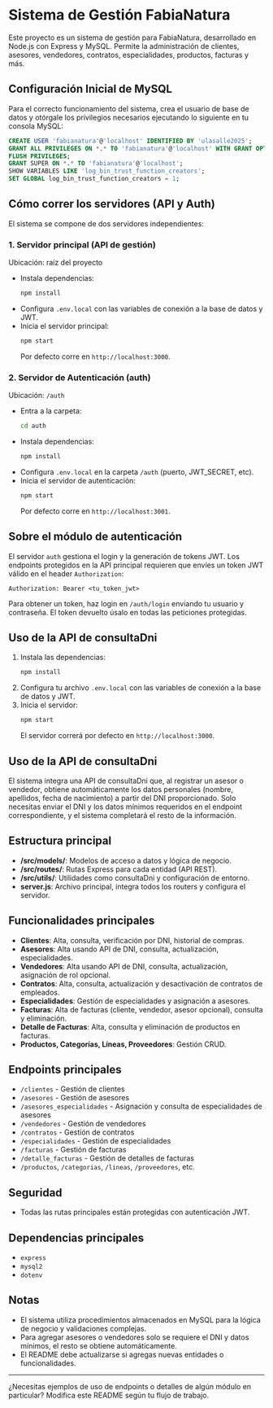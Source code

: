 # Sistema de Gestión FabiaNatura

Este proyecto es un sistema de gestión para FabiaNatura, desarrollado en Node.js con Express y MySQL. Permite la administración de clientes, asesores, vendedores, contratos, especialidades, productos, facturas y más.

## Configuración Inicial de MySQL

Para el correcto funcionamiento del sistema, crea el usuario de base de datos y otórgale los privilegios necesarios ejecutando lo siguiente en tu consola MySQL:

```sql
CREATE USER 'fabianatura'@'localhost' IDENTIFIED BY 'ulasalle2025';
GRANT ALL PRIVILEGES ON *.* TO 'fabianatura'@'localhost' WITH GRANT OPTION;
FLUSH PRIVILEGES;
GRANT SUPER ON *.* TO 'fabianatura'@'localhost';
SHOW VARIABLES LIKE 'log_bin_trust_function_creators';
SET GLOBAL log_bin_trust_function_creators = 1;
```

## Cómo correr los servidores (API y Auth)

El sistema se compone de dos servidores independientes:

### 1. Servidor principal (API de gestión)

Ubicación: raíz del proyecto

- Instala dependencias:
  ```bash
  npm install
  ```
- Configura `.env.local` con las variables de conexión a la base de datos y JWT.
- Inicia el servidor principal:
  ```bash
  npm start
  ```
  Por defecto corre en `http://localhost:3000`.

### 2. Servidor de Autenticación (auth)

Ubicación: `/auth`

- Entra a la carpeta:
  ```bash
  cd auth
  ```
- Instala dependencias:
  ```bash
  npm install
  ```
- Configura `.env.local` en la carpeta `/auth` (puerto, JWT_SECRET, etc).
- Inicia el servidor de autenticación:
  ```bash
  npm start
  ```
  Por defecto corre en `http://localhost:3001`.

## Sobre el módulo de autenticación

El servidor `auth` gestiona el login y la generación de tokens JWT. Los endpoints protegidos en la API principal requieren que envíes un token JWT válido en el header `Authorization`:

```
Authorization: Bearer <tu_token_jwt>
```

Para obtener un token, haz login en `/auth/login` enviando tu usuario y contraseña. El token devuelto úsalo en todas las peticiones protegidas.

## Uso de la API de consultaDni

1. Instala las dependencias:
   ```bash
   npm install
   ```
2. Configura tu archivo `.env.local` con las variables de conexión a la base de datos y JWT.
3. Inicia el servidor:
   ```bash
   npm start
   ```
   El servidor correrá por defecto en `http://localhost:3000`.

## Uso de la API de consultaDni

El sistema integra una API de consultaDni que, al registrar un asesor o vendedor, obtiene automáticamente los datos personales (nombre, apellidos, fecha de nacimiento) a partir del DNI proporcionado. Solo necesitas enviar el DNI y los datos mínimos requeridos en el endpoint correspondiente, y el sistema completará el resto de la información.

## Estructura principal

- **/src/models/**: Modelos de acceso a datos y lógica de negocio.
- **/src/routes/**: Rutas Express para cada entidad (API REST).
- **/src/utils/**: Utilidades como consultaDni y configuración de entorno.
- **server.js**: Archivo principal, integra todos los routers y configura el servidor.

## Funcionalidades principales

- **Clientes**: Alta, consulta, verificación por DNI, historial de compras.
- **Asesores**: Alta usando API de DNI, consulta, actualización, especialidades.
- **Vendedores**: Alta usando API de DNI, consulta, actualización, asignación de rol opcional.
- **Contratos**: Alta, consulta, actualización y desactivación de contratos de empleados.
- **Especialidades**: Gestión de especialidades y asignación a asesores.
- **Facturas**: Alta de facturas (cliente, vendedor, asesor opcional), consulta y eliminación.
- **Detalle de Facturas**: Alta, consulta y eliminación de productos en facturas.
- **Productos, Categorías, Líneas, Proveedores**: Gestión CRUD.

## Endpoints principales

- `/clientes` - Gestión de clientes
- `/asesores` - Gestión de asesores
- `/asesores_especialidades` - Asignación y consulta de especialidades de asesores
- `/vendedores` - Gestión de vendedores
- `/contratos` - Gestión de contratos
- `/especialidades` - Gestión de especialidades
- `/facturas` - Gestión de facturas
- `/detalle_facturas` - Gestión de detalles de facturas
- `/productos`, `/categorias`, `/lineas`, `/proveedores`, etc.

## Seguridad
- Todas las rutas principales están protegidas con autenticación JWT.

## Dependencias principales
- `express`
- `mysql2`
- `dotenv`

## Notas
- El sistema utiliza procedimientos almacenados en MySQL para la lógica de negocio y validaciones complejas.
- Para agregar asesores o vendedores solo se requiere el DNI y datos mínimos, el resto se obtiene automáticamente.
- El README debe actualizarse si agregas nuevas entidades o funcionalidades.

---
¿Necesitas ejemplos de uso de endpoints o detalles de algún módulo en particular? Modifica este README según tu flujo de trabajo.
